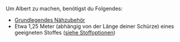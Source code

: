 Um Albert zu machen, benötigst du Folgendes:

*   [Grundlegendes Nähzubehör](/docs/sewing/basic-sewing-supplies)
*   Etwa 1,25 Meter (abhängig von der Länge deiner Schürze) eines geeigneten Stoffes ([siehe Stoffoptionen](/docs/patterns/albert/fabric))
